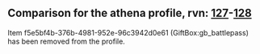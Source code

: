 ## Comparison for the athena profile, rvn: [127](https://github.com/PRO100KatYT/FortniteProfileRevisions/tree/main/profiles/athena/127%20athena.json)-[128](https://github.com/PRO100KatYT/FortniteProfileRevisions/tree/main/profiles/athena/128%20athena.json)

Item f5e5bf4b-376b-4981-952e-96c3942d0e61 (GiftBox:gb_battlepass) has been removed from the profile.
<br><br>
